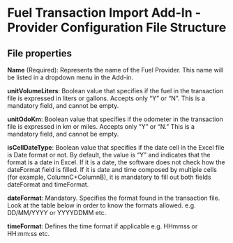 # Fuel Transaction Import Add-In - Provider Configuration File Structure

## File properties

**Name** (Required): Represents the name of the Fuel Provider. This name will be listed in a dropdown menu in the Add-in.

**unitVolumeLiters**: Boolean value that specifies if the fuel in the transaction file is expressed in liters or gallons. Accepts only “Y” or “N”. This is a mandatory field, and cannot be empty.

**unitOdoKm**: Boolean value that specifies if the odometer in the transaction file is expressed in km or miles. Accepts only “Y” or “N.” This is a mandatory field, and cannot be empty.

**isCellDateType**: Boolean value that specifies if the date cell in the Excel file is Date format or not. By default, the value is “Y” and indicates that the format is a date in Excel. If it is a date, the software does not check how the dateFormat field is filled. If it is date and time composed by multiple cells (for example, ColumnC+ColumnB), it is mandatory to fill out both fields dateFormat and timeFormat.

**dateFormat**: Mandatory. Specifies the format found in the transaction file. Look at the table below in order to know the formats allowed. e.g. DD/MM/YYYY or YYYYDDMM etc.

**timeFormat**: Defines the time format if applicable e.g. HHmmss or HH:mm:ss etc.